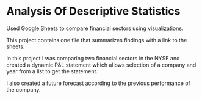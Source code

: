 # Analysis Of Descriptive Statistics
Used Google Sheets to compare financial sectors using visualizations.

This project contains one file that summarizes findings with a link to the sheets.

In this project I was comparing two financial sectors in the NYSE and created a dynamic P&L statement which allows selection of a company and year from a list to get the statement.

I also created a future forecast according to the previous performance of the company.
 
